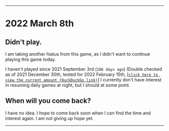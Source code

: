   
***

# 2022 March 8th

## Didn't play.

I am taking another hiatus from this game, as I didn't want to continue playing this game today.

I haven't played since 2021 September 3rd (`186 days ago`) (Double checked as of 2021 December 30th, tested for 2022 February 15th, [[`click here to view the current amount (DuckDuckGo link)`]](https://duckduckgo.com/?q=Days+since+September+3rd+2021&t=ffab&ia=answer) I currently don't have interest in resuming daily games at night, but I should at some point.

## When will you come back?

I have no idea. I hope to come back soon when I can find the time and interest again. I am not giving up hope yet.

***
